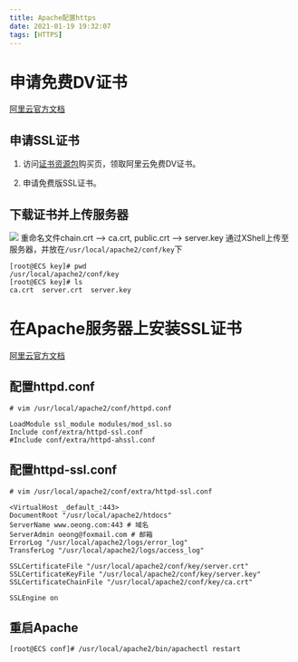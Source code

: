 ```yaml
---
title: Apache配置https
date: 2021-01-19 19:32:07
tags: [HTTPS]
---
```


<meta name="referrer" content="no-referrer"/>

<!-- more -->

# 申请免费DV证书

[阿里云官方文档](https://help.aliyun.com/document_detail/156645.html?spm=a2c4g.11186623.6.606.39605b2eT9S1Na)
## 申请SSL证书
1. 访问[证书资源包](https://common-buy.aliyun.com/?spm=a2c4g.11186623.2.8.53e14802HoOdmn&commodityCode=cas_dv_public_cn&request={"ord_time":"1:Year","order_num":1,"product":"free_product","certCount":"20"})购买页，领取阿里云免费DV证书。

2. 申请免费版SSL证书。


## 下载证书并上传服务器
![](https://img2020.cnblogs.com/blog/1677222/202101/1677222-20210119194324937-2131771008.png)
重命名文件chain.crt --> ca.crt, public.crt --> server.key
通过XShell上传至服务器，并放在`/usr/local/apache2/conf/key`下
```shell
[root@ECS key]# pwd
/usr/local/apache2/conf/key
[root@ECS key]# ls
ca.crt  server.crt  server.key
```


# 在Apache服务器上安装SSL证书
[阿里云官方文档](https://help.aliyun.com/document_detail/98727.html?spm=a2c4g.11186623.6.636.53e14802HoOdmn)
## 配置httpd.conf
`# vim /usr/local/apache2/conf/httpd.conf`

```
LoadModule ssl_module modules/mod_ssl.so
Include conf/extra/httpd-ssl.conf
#Include conf/extra/httpd-ahssl.conf
```
## 配置httpd-ssl.conf
`# vim /usr/local/apache2/conf/extra/httpd-ssl.conf`

```
<VirtualHost _default_:443>
DocumentRoot "/usr/local/apache2/htdocs"
ServerName www.oeong.com:443 # 域名
ServerAdmin oeong@foxmail.com # 邮箱
ErrorLog "/usr/local/apache2/logs/error_log"
TransferLog "/usr/local/apache2/logs/access_log"

SSLCertificateFile "/usr/local/apache2/conf/key/server.crt"
SSLCertificateKeyFile "/usr/local/apache2/conf/key/server.key"
SSLCertificateChainFile "/usr/local/apache2/conf/key/ca.crt"

SSLEngine on
```

## 重启Apache
`[root@ECS conf]# /usr/local/apache2/bin/apachectl restart`
